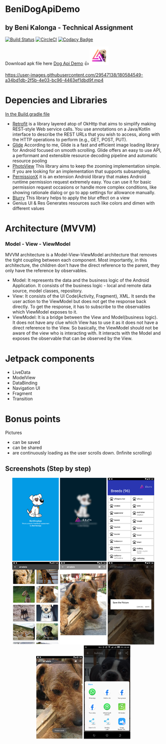 # BeniDogApiDemo
## by Beni Kalonga - Technical Assignment

[![Build Status](https://travis-ci.org/ElliottLandsborough/dog-ceo-api.svg?branch=master)](apk/BeniDogApi.apk)
[![CircleCI](https://circleci.com/gh/ElliottLandsborough/dog-ceo-api.svg?style=svg)](apk/BeniDogApi.apk)
[![Codacy Badge](https://api.codacy.com/project/badge/Grade/28e7bd35f2fe4d42a19aec5f705c5024)](app/src/main)


Download apk file here [Dog Api Demo](apk/BeniDogApi.apk) 👍
[<img src="files/ic_launcher.png" width="60">](apk/BeniDogApi.apk)

https://user-images.githubusercontent.com/29547138/180584549-a34bd1db-2f5b-4e03-bc96-4463ef1dbd9f.mp4

# Depencies and Libraries
[In the Build.gradle file](app/build.gradle)

- [Retrofit](https://square.github.io/retrofit/) is a library layered atop of OkHttp that aims to simplify making REST-style Web service calls. You use annotations on a Java/Kotlin interface to describe the REST URLs that you wish to access, along with the HTTP operations to perform (e.g., GET, POST, PUT).
- [Glide](https://bumptech.github.io/glide/) According to me, Glide is a fast and efficient image loading library for Android focused on smooth scrolling. Glide offers an easy to use API, a performant and extensible resource decoding pipeline and automatic resource pooling
- [PhotoView](https://github.com/Baseflow/PhotoView) This library aims to keep the zooming implementation simple. If you are looking for an implementation that supports subsampling, 
- [PermissionX](https://github.com/guolindev/PermissionX) it is an extension Android library that makes Android runtime permission request extremely easy. You can use it for basic permission request occasions or handle more complex conditions, like showing rationale dialog or go to app settings for allowance manually.
- [Blurry](https://github.com/wasabeef/Blurry) This library helps to apply the blur effect on a view
- Genius UI & Res Generates resources such like colors and dimen with different values

# Architecture (MVVM)
### Model - View - ViewModel
MVVM architecture is a Model-View-ViewModel architecture that removes the tight coupling between each component. Most importantly, in this architecture, the children don't have the direct reference to the parent, they only have the reference by observables.
- Model: It represents the data and the business logic of the Android Application. It consists of the business logic - local and remote data source, model classes, repository.
- View: It consists of the UI Code(Activity, Fragment), XML. It sends the user action to the ViewModel but does not get the response back directly. To get the response, it has to subscribe to the observables which ViewModel exposes to it.
- ViewModel: It is a bridge between the View and Model(business logic). It does not have any clue which View has to use it as it does not have a direct reference to the View. So basically, the ViewModel should not be aware of the view who is interacting with. It interacts with the Model and exposes the observable that can be observed by the View.

# Jetpack components
- LiveData
- ModelView
- DataBinding
- Navigation UI
- Fragment
- Transition

# Bonus points
Pictures
- can be saved
- can be shared
- are continuously loading as the user scrolls down. (Infinite scrolling)

## Screenshots (Step by step)
 <p align="center">
  <img src="files/1.png" width="150" title="Picture 1">
  <img src="files/2.png" width="150" alt="accessibility text">
  <img src="files/3.png" width="150" alt="accessibility text">
  <img src="files/4.png" width="150" alt="accessibility text">
  <img src="files/5.png" width="150" alt="accessibility text">
  <img src="files/6.png" width="150" alt="accessibility text">
  <img src="files/7.png" width="150" alt="accessibility text">
  <img src="files/8.png" width="150" alt="accessibility text">
 </p>
